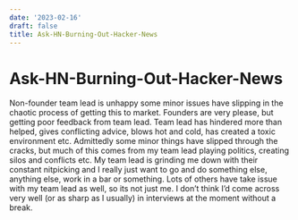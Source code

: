 ```yaml
---
date: '2023-02-16'
draft: false
title: Ask-HN-Burning-Out-Hacker-News
---
```


# Ask-HN-Burning-Out-Hacker-News

Non-founder team lead is unhappy some minor issues have slipping in the chaotic process of getting this to market.
Founders are very please, but getting poor feedback from team lead.
Team lead has hindered more than helped, gives conflicting advice, blows hot and cold, has created a toxic environment etc.
Admittedly some minor things have slipped through the cracks, but much of this comes from my team lead playing politics, creating silos and conflicts etc.
My team lead is grinding me down with their constant nitpicking and I really just want to go and do something else, anything else, work in a bar or something.
Lots of others have take issue with my team lead as well, so its not just me.
I don’t think I’d come across very well (or as sharp as I usually) in interviews at the moment without a break.
